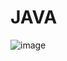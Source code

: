 # JAVA
![image](https://github.com/Jay-Dalsaniya/JAVA/assets/168808927/4cd1fd42-b308-4660-be8b-42c2a8fe1ec4)
